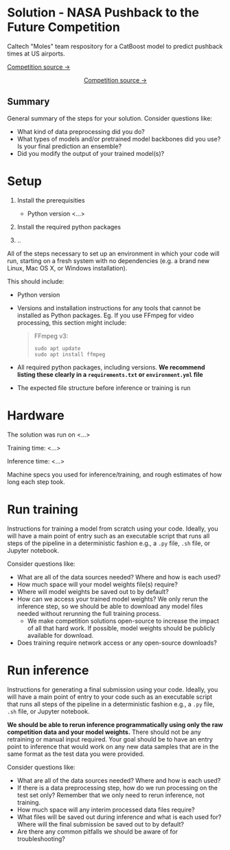 # Solution - NASA Pushback to the Future Competition

Caltech "Moles" team respository for a CatBoost model to predict pushback times at US airports.  

[Competition source &rarr;](https://www.drivendata.org/competitions/182/competition-nasa-airport-pushback-prescreened/page/712/)

<p align="center">
  <a href="https://www.drivendata.org/competitions/182/competition-nasa-airport-pushback-prescreened/page/712/">Competition source &rarr;</a>
</p>

## Summary

General summary of the steps for your solution. Consider questions like:

- What kind of data preprocessing did you do?
- What types of models and/or pretrained model backbones did you use? Is your final prediction an ensemble?
- Did you modify the output of your trained model(s)?

# Setup

1. Install the prerequisities
     - Python version <...>

2. Install the required python packages

3. ..

All of the steps necessary to set up an environment in which your code will run, starting on a fresh system with no dependencies (e.g. a brand new Linux, Mac OS X, or Windows installation).


This should include:
- Python version
- Versions and installation instructions for any tools that cannot be installed as Python packages. Eg. If you use FFmpeg for video processing, this section might include:
  
  > FFmpeg v3:
  > ```
  > sudo apt update
  > sudo apt install ffmpeg
  > ```
- All required python packages, including versions. **We recommend listing these clearly in a `requirements.txt` or `environment.yml` file**
- The expected file structure before inference or training is run

# Hardware

The solution was run on <...>

Training time: <...>

Inference time: <...>

Machine specs you used for inference/training, and rough estimates of how long each step took.

# Run training

Instructions for training a model from scratch using your code. Ideally, you will have a main point of entry such as an executable script that runs all steps of the pipeline in a deterministic fashion e.g., a `.py` file, `.sh` file, or Jupyter notebook.

Consider questions like:
- What are all of the data sources needed? Where and how is each used?
- How much space will your model weights file(s) require?
- Where will model weights be saved out to by default?
- How can we access your trained model weights? We only rerun the inference step, so we should be able to download any model files needed without rerunning the full training process.
    - We make competition solutions open-source to increase the impact of all that hard work. If possible, model weights should be publicly available for download.
- Does training require network access or any open-source downloads?

# Run inference

Instructions for generating a final submission using your code. Ideally, you will have a main point of entry to your code such as an executable script that runs all steps of the pipeline in a deterministic fashion e.g., a `.py` file, `.sh` file, or Jupyter notebook.

**We should be able to rerun inference programmatically using only the raw competition data and your model weights.** There should not be any retraining or manual input required. Your goal should be to have an entry point to inference that would work on any new data samples that are in the same format as the test data you were provided. 

Consider questions like:
- What are all of the data sources needed? Where and how is each used?
- If there is a data preprocessing step, how do we run processing on the test set only? Remember that we only need to rerun inference, not training.
- How much space will any interim processed data files require?
- What files will be saved out during inference and what is each used for? Where will the final submission be saved out to by default?
- Are there any common pitfalls we should be aware of for troubleshooting?
